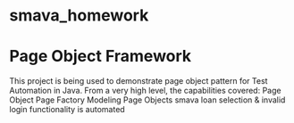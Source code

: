# smava_homework

# Page Object Framework

This project is being used to demonstrate page object pattern for Test Automation in Java. From a very high level, the capabilities covered:
Page Object
Page Factory
Modeling Page Objects
smava loan selection & invalid login functionality is automated
